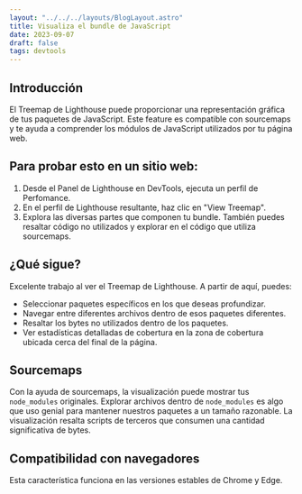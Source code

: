 ```yaml
---
layout: "../../../layouts/BlogLayout.astro"
title: Visualiza el bundle de JavaScript
date: 2023-09-07
draft: false
tags: devtools
---
```


## Introducción

El Treemap de Lighthouse puede proporcionar una representación gráfica de tus paquetes de JavaScript. Este feature es compatible con sourcemaps y te ayuda a comprender los módulos de JavaScript utilizados por tu página web.

## Para probar esto en un sitio web:

1. Desde el Panel de Lighthouse en DevTools, ejecuta un perfil de Perfomance.
2. En el perfil de Lighthouse resultante, haz clic en "View Treemap".
3. Explora las diversas partes que componen tu bundle. También puedes resaltar código no utilizados y explorar en el código que utiliza sourcemaps.

## ¿Qué sigue?

Excelente trabajo al ver el Treemap de Lighthouse. A partir de aquí, puedes:

- Seleccionar paquetes específicos en los que deseas profundizar.
- Navegar entre diferentes archivos dentro de esos paquetes diferentes.
- Resaltar los bytes no utilizados dentro de los paquetes.
- Ver estadísticas detalladas de cobertura en la zona de cobertura ubicada cerca del final de la página.

## Sourcemaps

Con la ayuda de sourcemaps, la visualización puede mostrar tus `node_modules` originales. Explorar archivos dentro de `node_modules` es algo que uso genial para mantener nuestros paquetes a un tamaño razonable. La visualización resalta scripts de terceros que consumen una cantidad significativa de bytes.

## Compatibilidad con navegadores

Esta característica funciona en las versiones estables de Chrome y Edge.
